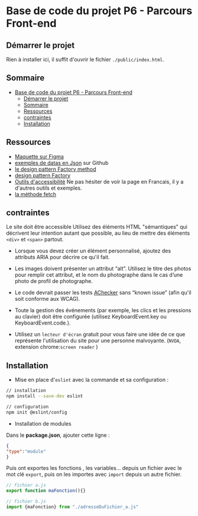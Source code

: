 # Base de code du projet P6 - Parcours Front-end

## Démarrer le projet

Rien à installer ici, il suffit d'ouvrir le fichier `./public/index.html`.

## Sommaire

- [Base de code du projet P6 - Parcours Front-end](#base-de-code-du-projet-p6---parcours-front-end)
  - [Démarrer le projet](#démarrer-le-projet)
  - [Sommaire](#sommaire)
  - [Ressources](#ressources)
  - [contraintes](#contraintes)
  - [Installation](#installation)

## Ressources

- [Maquette sur Figma](https://www.figma.com/file/Q3yNeD7WTK9QHDldg9vaRl/UI-Design-FishEye-FR?node-id=0%3A1)
- [exemples de datas en Json](https://github.com/OpenClassrooms-Student-Center/Front-End-Fisheye/blob/main/data/photographers.json) sur Github
- [le design pattern Factory method](https://design-patterns.fr/fabrique)
- [design pattern Factory](https://refactoring.guru/fr/design-patterns/factory-method)
- [Outils d'accessibilité](https://developer.mozilla.org/en-US/docs/Learn/Tools_and_testing/Cross_browser_testing/Accessibility#screenreaders) Ne pas hésiter de voir la page en Francais, il y a d'autres outils et exemples.
- [la méthode fetch](https://fr.javascript.info/fetch)

## contraintes

Le site doit être accessible
Utilisez des éléments HTML "sémantiques" qui décrivent leur intention autant
que possible, au lieu de mettre des éléments `<div>` et `<span>` partout.

- Lorsque vous devez créer un élément personnalisé, ajoutez des attributs ARIA
pour décrire ce qu'il fait.
- Les images doivent présenter un attribut “alt”. Utilisez le titre des photos pour
remplir cet attribut, et le nom du photographe dans le cas d’une photo de
profil de photographe.
- Le code devrait passer les tests [AChecker](https://achecker.achecks.ca/checker/index.php) sans “known issue” (afin qu'il soit conforme aux WCAG).

- Toute la gestion des événements (par exemple, les clics et les pressions au
clavier) doit être configurée (utilisez KeyboardEvent.key ou
KeyboardEvent.code.).
- Utilisez un `lecteur d'écran` gratuit pour vous faire une idée de ce que
représente l'utilisation du site pour une personne malvoyante. (`NVDA`, extension chrome:`screen reader` )

## Installation

- Mise en place d'`eslint` avec la commande et sa configuration :

```bash
// installation
npm install --save-dev eslint 

// configuration
npm init @eslint/config
```

- Installation de modules

Dans le **package.json**, ajouter cette ligne :

```json
{
"type":"module"
}
```

Puis ont exportes les fonctions , les variables... depuis un fichier avec le mot clé `export`, puis on les importes avec `import`  depuis un autre fichier.

```javascript
// fichier a.js
export function maFonction(){}

// fichier b.js
import {maFonction} from "./adresseDuFichier_a.js"
```
